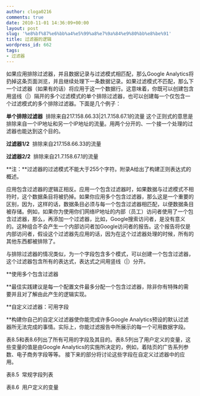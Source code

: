 ```yaml
---
author: cloga0216
comments: true
date: 2010-11-01 14:36:09+00:00
layout: post
slug: '%e8%bf%87%e6%bb%a4%e5%99%a8%e7%9a%84%e9%80%bb%e8%be%91'
title: 过滤器的逻辑
wordpress_id: 662
tags:
- 过滤器
---
```


如果应用排除过滤器，并且数据记录与过滤模式相匹配，那么Google Analytics将扔掉这条页面浏览，并且继续处理下一条数据记录。如果过滤模式不匹配，那么下一个过滤器（如果有的话）将应用于这一个数据行。这意味着，你既可以创建包含用竖线（|）隔开的多个过滤模式的单个排除过滤器，也可以创建每一个仅包含一个过滤模式的多个排除过滤器。下面是几个例子：

**单个排除过滤器**  排除来自217.158.66.33|21.7.158.67.1的流量
这个正则式的意思是排除来自一个IP地址和另一个IP地址的流量。用两个分开的、一个接一个处理的过滤器也能达到这个目的。

**过滤器1/2**  排除来自217.158.66.33的流量

**过滤器2/2**  排除来自21.7.158.67.1的流量

**注：**过滤器的过滤模式不能大于255个字符。附录A给出了构建正则表达式的概述。

应用包含过滤器的逻辑正相反。应用一个包含过滤器时，如果数据与过滤模式不相符时，这个数据条目将被扔掉。如果你应用多个包含过滤器，那么这是一个重要的区别，因为，这样的话，数据条目必须与每一个包含过滤器相匹配，以便数据条目被存储。例如，如果你为使用你们网络IP地址的内部（员工）访问者使用了一个包含过滤器，那么，再添加一个过滤器，比如，Google搜索访问者，是没有意义的。这种组合不会产生一个内部访问者加Google访问者的报告。这个报告将仅是内部访问者，假设这个过滤器先应用的话，因为在这个过滤器处理的时候，所有的其他东西都被排除了。

与排除过滤器的情况类似，为一个字段包含多个模式，可以创建一个包含过滤器，这个过滤器包含所有的表达式，表达式之间用竖线（|）分开。

**使用多个包含过滤器

**最佳实践建议是每一个配置文件最多分配一个包含过滤器，除非你有特殊的需要并且对了解由此产生的逻辑实现。

**自定义过滤器：可用字段

**构建你自己的自定义过滤器使你能完成许多Google Analytics预设的默认过滤器所无法完成的事情。实际上，你能过滤报告中所展示的每一个可用数据字段。

表8.5和表8.6列出了所有可用的字段及其目的。表8.5列出了用户定义的变量，这些变量的值是由Google Analytics的实施所决定的，例如，着陆页的广告系列参数、电子商务字段等等。
接下来的部分将讨论这些字段在自定义过滤器中的应用。

表8.5  常规字段列表

表8.6  用户定义的变量